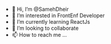 - 👋 Hi, I’m @SamehDheir
- 👀 I’m interested in FrontEnf Developer
- 🌱 I’m currently learning ReactJs
- 💞️ I’m looking to collaborate 
- 📫 How to reach me ...

<!---
SamehDheir/SamehDheir is a ✨ special ✨ repository because its `README.md` (this file) appears on your GitHub profile.
You can click the Preview link to take a look at your changes.
--->
